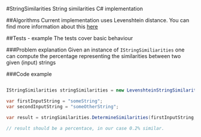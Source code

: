 #StringSimilarities
String similarities C# implementation

##Algorithms
Current implementation uses Levenshtein distance.
You can find more information about this [here](https://en.wikipedia.org/wiki/Levenshtein_distance)

##Tests - example
The tests cover basic behaviour

###Problem explanation
Given an instance of ```IStringSimiliarities``` one can compute the percentage representing the similarities between two given (input) strings

###Code example
```csharp

IStringSimilarities stringSimilarities = new LevenshteinStringSimilarities();

var firstInputString = "someString";
var secondInputString = "someOtherString";

var result = stringSimilarities.DetermineSimilarities(firstInputString, secondInputString);

// result should be a percentace, in our case 0.2% similar.

```


